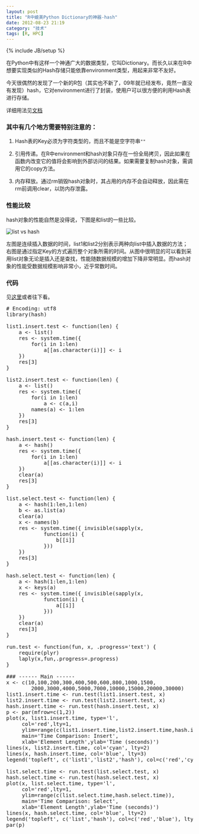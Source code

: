 ```yaml
---
layout: post
title: "R中媲美Python Dictionary的神器-hash"
date: 2012-08-23 21:19
category: "技术"
tags: [R, HPC]
---
```

{% include JB/setup %}

在Python中有这样一个神通广大的数据类型，它叫Dictionary。而长久以来在R中想要实现类似的Hash存储只能依靠environment类型，用起来非常不友好。

今天很偶然的发现了一个新的R包（其实也不新了，09年就已经发布，竟然一直没有发现）hash，它对environment进行了封装，使用户可以很方便的利用Hash表进行存储。

详细用法见[文档](http://cran.r-project.org/web/packages/hash/hash.pdf)

### 其中有几个地方需要特别注意的：

1. Hash表的Key必须为字符类型的，而且不能是空字符串`""`

2. 引用传递。在R中environment和hash对象只存在一份全局拷贝，因此如果在函数内改变它的值将会影响到外部访问的结果。如果需要复制hash对象，需调用它的copy方法。

3. 内存释放。通过rm销毁hash对象时，其占用的内存不会自动释放，因此需在rm前调用clear，以防内存泄露。

### 性能比较

hash对象的性能自然是没得说，下图是和list的一些比较。

![list vs hash](/assets/images/20120823_hash.png)

左图是连续插入数据的时间，list1和list2分别表示两种向list中插入数据的方法；右图是通过指定Key的方式遍历整个对象所需的时间。从图中很明显的可以看到采用list对象无论是插入还是查找，性能随数据规模的增加下降非常明显。而hash对象的性能受数据规模影响非常小，近乎常数时间。

### 代码
见[这里](https://github.com/equation85/ForFun/blob/master/examples/hash_test.R)或者往下看。

<pre>
# Encoding: utf8
library(hash)

list1.insert.test &lt;- function(len) {
	a &lt;- list()
	res &lt;- system.time({
		for(i in 1:len)
			a[[as.character(i)]] &lt;- i
	})
	res[3]
}

list2.insert.test &lt;- function(len) {
	a &lt;- list()
	res &lt;- system.time({
		for(i in 1:len)
			a &lt;- c(a,i)
		names(a) &lt;- 1:len
	})
	res[3]
}

hash.insert.test &lt;- function(len) {
	a &lt;- hash()
	res &lt;- system.time({
		for(i in 1:len)
			a[[as.character(i)]] &lt;- i
	})
	clear(a)
	res[3]
}

list.select.test &lt;- function(len) {
	a &lt;- hash(1:len,1:len)
	b &lt;- as.list(a)
	clear(a)
	x &lt;- names(b)
	res &lt;- system.time({ invisible(sapply(x,
			function(i) {
				b[[i]]
			}))
	})
	res[3]
}

hash.select.test &lt;- function(len) {
	a &lt;- hash(1:len,1:len)
	x &lt;- keys(a)
	res &lt;- system.time({ invisible(sapply(x,
			function(i) {
				a[[i]]
			}))
	})
	clear(a)
	res[3]
}

run.test &lt;- function(fun, x, .progress='text') {
	require(plyr)
	laply(x,fun,.progress=.progress)
}

### ------ Main ------
x &lt;- c(10,100,200,300,400,500,600,800,1000,1500,
		2000,3000,4000,5000,7000,10000,15000,20000,30000)
list1.insert.time &lt;- run.test(list1.insert.test, x)
list2.insert.time &lt;- run.test(list2.insert.test, x)
hash.insert.time &lt;- run.test(hash.insert.test, x)
p &lt;- par(mfrow=c(1,2))
plot(x, list1.insert.time, type='l', 
	 col='red',lty=1,
	 ylim=range(c(list1.insert.time,list2.insert.time,hash.insert.time)),
	 main='Time Comparison: Insert',
	 xlab='Element Length',ylab='Time (seconds)')
lines(x, list2.insert.time, col='cyan', lty=2)
lines(x, hash.insert.time, col='blue', lty=3)
legend('topleft', c('list1','list2','hash'), col=c('red','cyan','blue'), lty=c(1,2,3))

list.select.time &lt;- run.test(list.select.test, x)
hash.select.time &lt;- run.test(hash.select.test, x)
plot(x, list.select.time, type='l',
	 col='red',lty=1,
	 ylim=range(c(list.select.time,hash.select.time)),
	 main='Time Comparison: Select',
	 xlab='Element Length',ylab='Time (seconds)')
lines(x, hash.select.time, col='blue', lty=2)
legend('topleft', c('list','hash'), col=c('red','blue'), lty=c(1,2))
par(p)
</pre>
